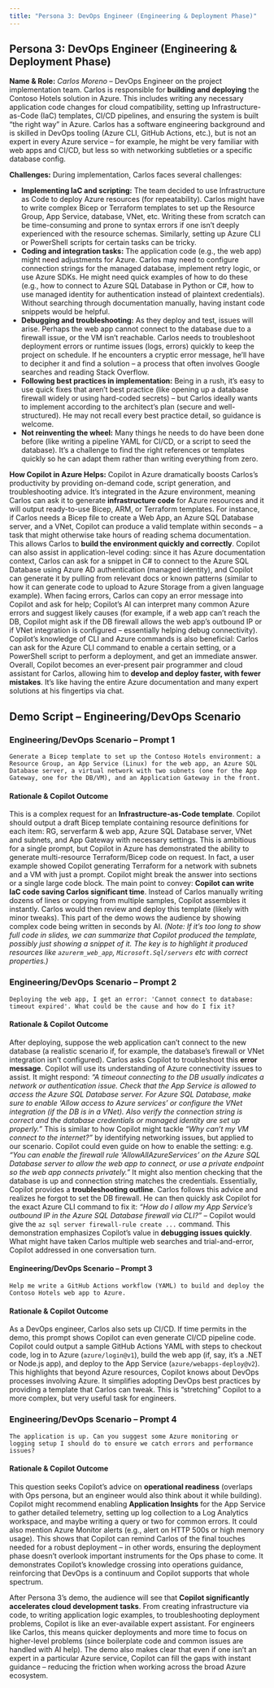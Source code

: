 ```yaml
---
title: "Persona 3: DevOps Engineer (Engineering & Deployment Phase)"
---
```


## Persona 3: DevOps Engineer (Engineering & Deployment Phase)

**Name & Role:** *Carlos Moreno* – DevOps Engineer on the project implementation team. Carlos is responsible for **building and deploying** the Contoso Hotels solution in Azure. This includes writing any necessary application code changes for cloud compatibility, setting up Infrastructure-as-Code (IaC) templates, CI/CD pipelines, and ensuring the system is built “the right way” in Azure. Carlos has a software engineering background and is skilled in DevOps tooling (Azure CLI, GitHub Actions, etc.), but is not an expert in every Azure service – for example, he might be very familiar with web apps and CI/CD, but less so with networking subtleties or a specific database config.

**Challenges:** During implementation, Carlos faces several challenges:

- **Implementing IaC and scripting:** The team decided to use Infrastructure as Code to deploy Azure resources (for repeatability). Carlos might have to write complex Bicep or Terraform templates to set up the Resource Group, App Service, database, VNet, etc. Writing these from scratch can be time-consuming and prone to syntax errors if one isn’t deeply experienced with the resource schemas. Similarly, setting up Azure CLI or PowerShell scripts for certain tasks can be tricky.
- **Coding and integration tasks:** The application code (e.g., the web app) might need adjustments for Azure. Carlos may need to configure connection strings for the managed database, implement retry logic, or use Azure SDKs. He might need quick examples of how to do these (e.g., how to connect to Azure SQL Database in Python or C#, how to use managed identity for authentication instead of plaintext credentials). Without searching through documentation manually, having instant code snippets would be helpful.
- **Debugging and troubleshooting:** As they deploy and test, issues will arise. Perhaps the web app cannot connect to the database due to a firewall issue, or the VM isn’t reachable. Carlos needs to troubleshoot deployment errors or runtime issues (logs, errors) quickly to keep the project on schedule. If he encounters a cryptic error message, he’ll have to decipher it and find a solution – a process that often involves Google searches and reading Stack Overflow.
- **Following best practices in implementation:** Being in a rush, it’s easy to use quick fixes that aren’t best practice (like opening up a database firewall widely or using hard-coded secrets) – but Carlos ideally wants to implement according to the architect’s plan (secure and well-structured). He may not recall every best practice detail, so guidance is welcome.
- **Not reinventing the wheel:** Many things he needs to do have been done before (like writing a pipeline YAML for CI/CD, or a script to seed the database). It’s a challenge to find the right references or templates quickly so he can adapt them rather than writing everything from zero.

**How Copilot in Azure Helps:** Copilot in Azure dramatically boosts Carlos’s productivity by providing on-demand code, script generation, and troubleshooting advice. It’s integrated in the Azure environment, meaning Carlos can ask it to generate **infrastructure code** for Azure resources and it will output ready-to-use Bicep, ARM, or Terraform templates. For instance, if Carlos needs a Bicep file to create a Web App, an Azure SQL Database server, and a VNet, Copilot can produce a valid template within seconds – a task that might otherwise take hours of reading schema documentation. This allows Carlos to **build the environment quickly and correctly**. Copilot can also assist in application-level coding: since it has Azure documentation context, Carlos can ask for a snippet in C# to connect to the Azure SQL Database using Azure AD authentication (managed identity), and Copilot can generate it by pulling from relevant docs or known patterns (similar to how it can generate code to upload to Azure Storage from a given language example). When facing errors, Carlos can copy an error message into Copilot and ask for help; Copilot’s AI can interpret many common Azure errors and suggest likely causes (for example, if a web app can’t reach the DB, Copilot might ask if the DB firewall allows the web app’s outbound IP or if VNet integration is configured – essentially helping debug connectivity). Copilot’s knowledge of CLI and Azure commands is also beneficial: Carlos can ask for the Azure CLI command to enable a certain setting, or a PowerShell script to perform a deployment, and get an immediate answer. Overall, Copilot becomes an ever-present pair programmer and cloud assistant for Carlos, allowing him to **develop and deploy faster, with fewer mistakes**. It’s like having the entire Azure documentation and many expert solutions at his fingertips via chat.

## Demo Script – Engineering/DevOps Scenario

### Engineering/DevOps Scenario – Prompt 1

```text
Generate a Bicep template to set up the Contoso Hotels environment: a Resource Group, an App Service (Linux) for the web app, an Azure SQL Database server, a virtual network with two subnets (one for the App Gateway, one for the DB/VM), and an Application Gateway in the front.
```

#### Rationale & Copilot Outcome

This is a complex request for an **Infrastructure-as-Code template**. Copilot should output a draft Bicep template containing resource definitions for each item: RG, serverfarm & web app, Azure SQL Database server, VNet and subnets, and App Gateway with necessary settings. This is ambitious for a single prompt, but Copilot in Azure has demonstrated the ability to generate multi-resource Terraform/Bicep code on request. In fact, a user example showed Copilot generating Terraform for a network with subnets and a VM with just a prompt. Copilot might break the answer into sections or a single large code block. The main point to convey: **Copilot can write IaC code saving Carlos significant time**. Instead of Carlos manually writing dozens of lines or copying from multiple samples, Copilot assembles it instantly. Carlos would then review and deploy this template (likely with minor tweaks). This part of the demo wows the audience by showing complex code being written in seconds by AI. *(Note: If it’s too long to show full code in slides, we can summarize that Copilot produced the template, possibly just showing a snippet of it. The key is to highlight it produced resources like `azurerm_web_app`, `Microsoft.Sql/servers` etc with correct properties.)*

### Engineering/DevOps Scenario – Prompt 2

```text
Deploying the web app, I get an error: 'Cannot connect to database: timeout expired'. What could be the cause and how do I fix it?
```

#### Rationale & Copilot Outcome

After deploying, suppose the web application can’t connect to the new database (a realistic scenario if, for example, the database’s firewall or VNet integration isn’t configured). Carlos asks Copilot to troubleshoot this **error message**. Copilot will use its understanding of Azure connectivity issues to assist. It might respond: *“A timeout connecting to the DB usually indicates a network or authentication issue. Check that the App Service is allowed to access the Azure SQL Database server. For Azure SQL Database, make sure to enable ‘Allow access to Azure services’ or configure the VNet integration (if the DB is in a VNet). Also verify the connection string is correct and the database credentials or managed identity are set up properly.”* This is similar to how Copilot might tackle *“Why can’t my VM connect to the internet?”* by identifying networking issues, but applied to our scenario. Copilot could even guide on how to enable the setting: e.g. *“You can enable the firewall rule ‘AllowAllAzureServices’ on the Azure SQL Database server to allow the web app to connect, or use a private endpoint so the web app connects privately.”* It might also mention checking that the database is up and connection string matches the credentials. Essentially, Copilot provides a **troubleshooting outline**. Carlos follows this advice and realizes he forgot to set the DB firewall. He can then quickly ask Copilot for the exact Azure CLI command to fix it: *“How do I allow my App Service’s outbound IP in the Azure SQL Database firewall via CLI?”* – Copilot would give the `az sql server firewall-rule create ...` command. This demonstration emphasizes Copilot’s value in **debugging issues quickly**. What might have taken Carlos multiple web searches and trial-and-error, Copilot addressed in one conversation turn.

#### Engineering/DevOps Scenario – Prompt 3

```text
Help me write a GitHub Actions workflow (YAML) to build and deploy the Contoso Hotels web app to Azure.
```

#### Rationale & Copilot Outcome

As a DevOps engineer, Carlos also sets up CI/CD. If time permits in the demo, this prompt shows Copilot can even generate CI/CD pipeline code. Copilot could output a sample GitHub Actions YAML with steps to checkout code, log in to Azure (`azure/login@v1`), build the web app (if, say, it’s a .NET or Node.js app), and deploy to the App Service (`azure/webapps-deploy@v2`). This highlights that beyond Azure resources, Copilot knows about DevOps processes involving Azure. It simplifies adopting DevOps best practices by providing a template that Carlos can tweak. This is “stretching” Copilot to a more complex, but very useful task for engineers.

### Engineering/DevOps Scenario – Prompt 4

```text
The application is up. Can you suggest some Azure monitoring or logging setup I should do to ensure we catch errors and performance issues?
```

#### Rationale & Copilot Outcome

This question seeks Copilot’s advice on **operational readiness** (overlaps with Ops persona, but an engineer would also think about it while building). Copilot might recommend enabling **Application Insights** for the App Service to gather detailed telemetry, setting up log collection to a Log Analytics workspace, and maybe writing a query or two for common errors. It could also mention Azure Monitor alerts (e.g., alert on HTTP 500s or high memory usage). This shows that Copilot can remind Carlos of the final touches needed for a robust deployment – in other words, ensuring the deployment phase doesn’t overlook important instruments for the Ops phase to come. It demonstrates Copilot’s knowledge crossing into operations guidance, reinforcing that DevOps is a continuum and Copilot supports that whole spectrum.

After Persona 3’s demo, the audience will see that **Copilot significantly accelerates cloud development tasks**. From creating infrastructure via code, to writing application logic examples, to troubleshooting deployment problems, Copilot is like an ever-available expert assistant. For engineers like Carlos, this means quicker deployments and more time to focus on higher-level problems (since boilerplate code and common issues are handled with AI help). The demo also makes clear that even if one isn’t an expert in a particular Azure service, Copilot can fill the gaps with instant guidance – reducing the friction when working across the broad Azure ecosystem.
